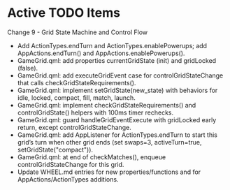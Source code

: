 # Active TODO Items
Change 9 - Grid State Machine and Control Flow
- Add ActionTypes.endTurn and ActionTypes.enablePowerups; add AppActions.endTurn() and AppActions.enablePowerups().
- GameGrid.qml: add properties currentGridState (init) and gridLocked (false).
- GameGrid.qml: add executeGridEvent case for controlGridStateChange that calls checkGridStateRequirements().
- GameGrid.qml: implement setGridState(new_state) with behaviors for idle, locked, compact, fill, match, launch.
- GameGrid.qml: implement checkGridStateRequirements() and controlGridState() helpers with 100ms timer rechecks.
- GameGrid.qml: guard handleGridEventExecute with gridLocked early return, except controlGridStateChange.
- GameGrid.qml: add AppListener for ActionTypes.endTurn to start this grid’s turn when other grid ends (set swaps=3, activeTurn=true, setGridState("compact")).
- GameGrid.qml: at end of checkMatches(), enqueue controlGridStateChange for this grid.
- Update WHEEL.md entries for new properties/functions and for AppActions/ActionTypes additions.

